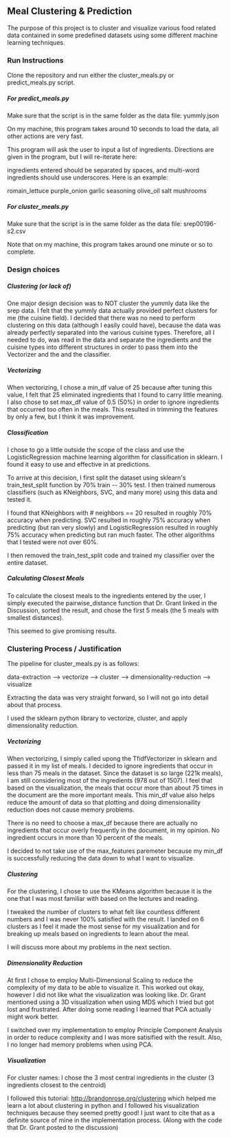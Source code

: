 Meal Clustering & Prediction
----------------------------
The purpose of this project is to cluster and visualize various food related data contained 
in some predefined datasets using some different machine learning techniques.

### Run Instructions
Clone the repository and run either the cluster_meals.py or predict_meals.py script.

##### For predict_meals.py
Make sure that the script is in the same folder as the data file: yummly.json

On my machine, this program takes around 10 seconds to load the data, all other
actions are very fast.

This program will ask the user to input a list of ingredients. Directions are
given in the program, but I will re-iterate here:

ingredients entered should be separated by spaces, and multi-word ingredients should
use underscores. Here is an example:

romain_lettuce purple_onion garlic seasoning olive_oil salt mushrooms

##### For cluster_meals.py
Make sure that the script is in the same folder as the data file: srep00196-s2.csv

Note that on my machine, this program takes around one minute or so to complete.

### Design choices
##### Clustering (or lack of)
One major design decision was to NOT cluster the yummly data like the srep data.
I felt that the yummly data actually provided perfect clusters for me (the cuisine field).
I decided that there was no need to perform clustering on this data (although I easily
could have), because the data was already perfectly separated into the various cuisine types.
Therefore, all I needed to do, was read in the data and separate the ingredients and the
cuisine types into different structures in order to pass them into the Vectorizer and the
and the classifier.

##### Vectorizing
When vectorizing, I chose a min_df value of 25 because after tuning this value, I felt that 25
eliminated ingredients that I found to carry little meaning. I also chose to set max_df value
of 0.5 (50%) in order to ignore ingredients that occurred too often in the meals. This resulted
in trimming the features by only a few, but I think it was improvement.

##### Classification
I chose to go a little outside the scope of the class and use the LogisticRegression machine
learning algorithm for classification in sklearn. I found it easy to use and effective in
at predictions.

To arrive at this decision, I first split the dataset using sklearn's train_test_split function
by 70% train -- 30% test. I then trained numerous classifiers (such as KNeighbors, SVC, 
and many more) using this data and tested it.

I found that KNeighbors with # neighbors == 20 resulted in roughly 70% accuracy when predicting.
SVC resulted in roughly 75% accuracy when predicting (but ran very slowly)
and LogisticRegression resulted in roughly 75% accuracy when predicting but ran much faster.
The other algorithms that I tested were not over 60%.

I then removed the train_test_split code and trained my classifier over the entire dataset.

##### Calculating Closest Meals
To calculate the closest meals to the ingredients entered by the user, I simply executed
the pairwise_distance function that Dr. Grant linked in the Discussion, sorted the result,
and chose the first 5 meals (the 5 meals with smallest distances).

This seemed to give promising results.

### Clustering Process / Justification

The pipeline for cluster_meals.py is as follows:

data-extraction --> vectorize --> cluster --> dimensionality-reduction --> visualize

Extracting the data was very straight forward, so I will not go into detail about
that process.

I used the sklearn python library to vectorize, cluster, and apply dimensionality
reduction.

##### Vectorizing
When vectorizing, I simply called upong the TfidfVectorizer in sklearn
and passed it in my list of meals. I decided to ignore ingredients that occur in
less than 75 meals in the dataset. Since the dataset is so large (221k meals), I am
still considering most of the ingredients (978 out of 1507). I feel that based on
the visualization, the meals that occur more than about 75 times in the document
are the more important meals. This min_df value also helps reduce the amount of data
so that plotting and doing dimensionaility reduction does not cause memory problems.

There is no need to choose a max_df because there are actually no ingredients that
occur overly frequently in the document, in my opinion. No ingredient occurs in more
than 10 percent of the meals.

I decided to not take use of the max_features paremeter because my min_df is
successfully reducing the data down to what I want to visualize.

##### Clustering
For the clustering, I chose to use the KMeans algorithm because it is the one that
I was most familiar with based on the lectures and reading.

I tweaked the number of clusters to what felt like countless different numbers
and I was never 100% satisfied with the result. I landed on 6 clusters as I feel
it made the most sense for my visualization and for breaking up meals based on
ingredients to learn about the meal.

I will discuss more about my problems in the next section.

##### Dimensionality Reduction
At first I chose to employ Multi-Dimensional Scaling to reduce the complexity of
my data to be able to visualize it. This worked out okay, however I did not like
what the visualization was looking like. Dr. Grant mentioned using a 3D visualization
when using MDS which I tried but got lost and frustrated. After doing some reading
I learned that PCA actually might work better.

I switched over my implementation to employ Principle Component Analysis in order
to reduce complexity and I was more satisified with the result. Also, I no longer
had memory problems when using PCA.

##### Visualization
For cluster names: I chose the 3 most central ingredients in the cluster (3 ingredients
closest to the centroid)

I followed this tutorial: http://brandonrose.org/clustering which helped me learn
a lot about clustering in python and I followed his visualization techniques because
they seemed pretty good! I just want to cite that as a definite source of mine in the
implementation process. (Along with the code that Dr. Grant posted to the discussion)
